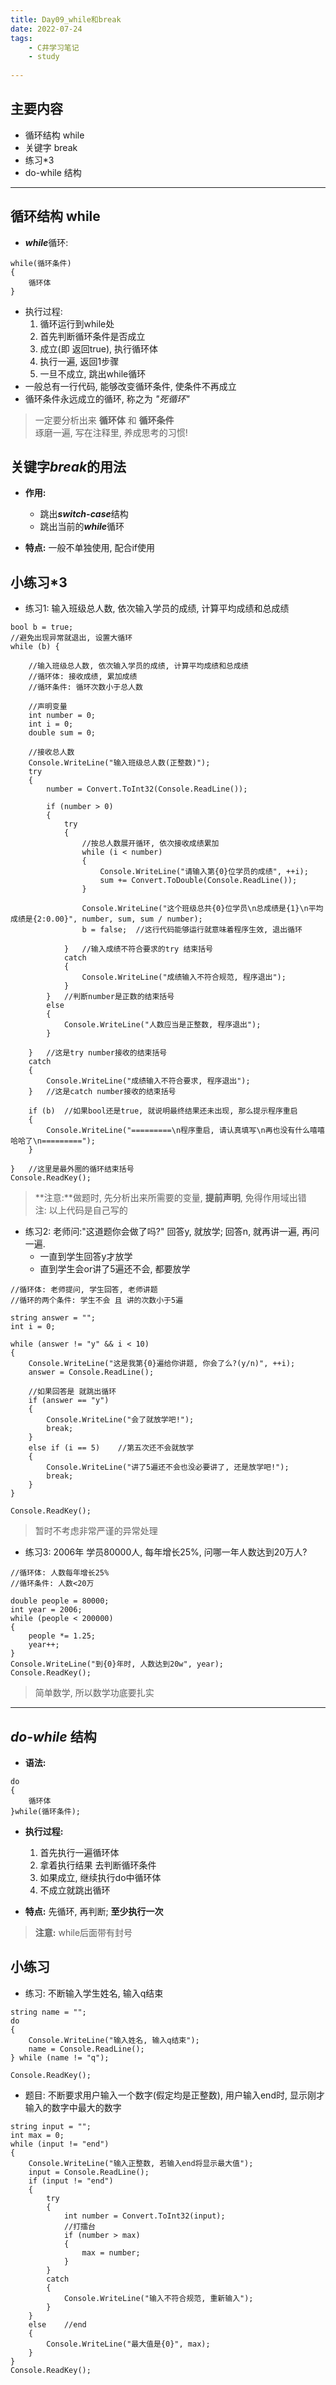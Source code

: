 ```yaml
---
title: Day09_while和break
date: 2022-07-24
tags:
    - C井学习笔记
    - study
        
---
```


## 主要内容
- 循环结构 while
- 关键字 break
- 练习*3
- do-while 结构
- - -

## 循环结构 while
- ***while***循环: 
```
while(循环条件)
{
    循环体
}
```
- 执行过程: 
  1. 循环运行到while处
  2. 首先判断循环条件是否成立
  3. 成立(即 返回true), 执行循环体
  4. 执行一遍, 返回1步骤
  5. 一旦不成立, 跳出while循环
- 一般总有一行代码, 能够改变循环条件, 使条件不再成立  
- 循环条件永远成立的循环, 称之为 *\"死循环\"*

> 一定要分析出来 **循环体** 和 **循环条件**  
> 琢磨一遍, 写在注释里, 养成思考的习惯!

## 关键字***break***的用法
- **作用:**
  + 跳出***switch-case***结构
  + 跳出当前的***while***循环

- **特点:** 一般不单独使用, 配合if使用

## 小练习*3

- 练习1: 输入班级总人数, 依次输入学员的成绩, 计算平均成绩和总成绩

```
bool b = true;
//避免出现异常就退出, 设置大循环
while (b) {

    //输入班级总人数, 依次输入学员的成绩, 计算平均成绩和总成绩
    //循环体: 接收成绩, 累加成绩
    //循环条件: 循环次数小于总人数

    //声明变量
    int number = 0;
    int i = 0;
    double sum = 0;

    //接收总人数
    Console.WriteLine("输入班级总人数(正整数)");
    try
    {
        number = Convert.ToInt32(Console.ReadLine());

        if (number > 0)
        {
            try
            {
                //按总人数展开循环, 依次接收成绩累加
                while (i < number)
                {
                    Console.WriteLine("请输入第{0}位学员的成绩", ++i);
                    sum += Convert.ToDouble(Console.ReadLine());
                }

                Console.WriteLine("这个班级总共{0}位学员\n总成绩是{1}\n平均成绩是{2:0.00}", number, sum, sum / number);
                b = false;  //这行代码能够运行就意味着程序生效, 退出循环

            }   //输入成绩不符合要求的try 结束括号
            catch
            {
                Console.WriteLine("成绩输入不符合规范, 程序退出");
            }
        }   //判断number是正数的结束括号
        else
        {
            Console.WriteLine("人数应当是正整数, 程序退出");
        }

    }   //这是try number接收的结束括号
    catch
    {
        Console.WriteLine("成绩输入不符合要求, 程序退出");
    }   //这是catch number接收的结束括号

    if (b)  //如果bool还是true, 就说明最终结果还未出现, 那么提示程序重启
    {
        Console.WriteLine("=========\n程序重启, 请认真填写\n再也没有什么嘻嘻哈哈了\n=========");
    }

}   //这里是最外圈的循环结束括号
Console.ReadKey();
```
> **注意:**做题时, 先分析出来所需要的变量, **提前声明**, 免得作用域出错  
> 注: 以上代码是自己写的

- 练习2: 老师问:"这道题你会做了吗?" 回答y, 就放学; 回答n, 就再讲一遍, 再问一遍.  
  + 一直到学生回答y才放学
  + 直到学生会or讲了5遍还不会, 都要放学

```
//循环体: 老师提问, 学生回答, 老师讲题
//循环的两个条件: 学生不会 且 讲的次数小于5遍

string answer = "";
int i = 0;

while (answer != "y" && i < 10)
{
    Console.WriteLine("这是我第{0}遍给你讲题, 你会了么?(y/n)", ++i);
    answer = Console.ReadLine();

    //如果回答是 就跳出循环
    if (answer == "y")
    {
        Console.WriteLine("会了就放学吧!");
        break;
    }
    else if (i == 5)    //第五次还不会就放学
    {
        Console.WriteLine("讲了5遍还不会也没必要讲了, 还是放学吧!");
        break;
    }
}

Console.ReadKey(); 
```
> 暂时不考虑非常严谨的异常处理

- 练习3: 2006年 学员80000人, 每年增长25%, 问哪一年人数达到20万人?
```
//循环体: 人数每年增长25%
//循环条件: 人数<20万

double people = 80000;
int year = 2006;
while (people < 200000)
{
    people *= 1.25;
    year++;
}
Console.WriteLine("到{0}年时, 人数达到20w", year);
Console.ReadKey(); 
```
> 简单数学, 所以数学功底要扎实
---
## ***do-while*** 结构
- **语法:**
```
do
{
    循环体
}while(循环条件);
```
- **执行过程:** 
  1. 首先执行一遍循环体
  2. 拿着执行结果 去判断循环条件
  3. 如果成立, 继续执行do中循环体
  4. 不成立就跳出循环

- **特点:** 先循环, 再判断; **至少执行一次**
> **注意:** while后面带有封号

## 小练习
- 练习: 不断输入学生姓名, 输入q结束
```
string name = "";
do
{
    Console.WriteLine("输入姓名, 输入q结束");
    name = Console.ReadLine();
} while (name != "q");        

Console.ReadKey();
```



- 题目: 不断要求用户输入一个数字(假定均是正整数), 用户输入end时, 显示刚才输入的数字中最大的数字

```
string input = "";
int max = 0;
while (input != "end")
{
    Console.WriteLine("输入正整数, 若输入end将显示最大值");
    input = Console.ReadLine();
    if (input != "end")
    {
        try
        {
            int number = Convert.ToInt32(input);
            //打擂台
            if (number > max)
            {
                max = number;
            }
        }
        catch
        {
            Console.WriteLine("输入不符合规范, 重新输入");
        }
    }
    else    //end
    {
        Console.WriteLine("最大值是{0}", max);
    }
}
Console.ReadKey();
```
